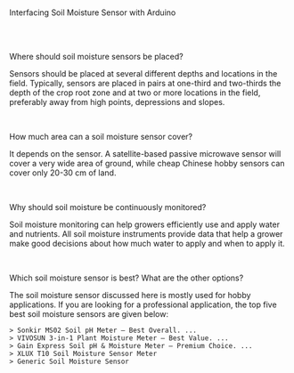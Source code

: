 
<br>

Interfacing Soil Moisture Sensor with Arduino

<br>

<br>

Where should soil moisture sensors be placed?

Sensors should be placed at several different depths and locations in the field. Typically, sensors are placed in pairs at one-third and two-thirds the depth of the crop root zone and at two or more locations in the field, preferably away from high points, depressions and slopes.

<br>

How much area can a soil moisture sensor cover?

It depends on the sensor. A satellite-based passive microwave sensor will cover a very wide area of ground, while cheap Chinese hobby sensors can cover only 20-30 cm of land.

<br>

Why should soil moisture be continuously monitored?

Soil moisture monitoring can help growers efficiently use and apply water and nutrients. All soil moisture instruments provide data that help a grower make good decisions about how much water to apply and when to apply it.

<br>

Which soil moisture sensor is best? What are the other options?

The soil moisture sensor discussed here is mostly used for hobby applications. If you are looking for a professional application, the top five best soil moisture sensors are given below:

	> Sonkir MS02 Soil pH Meter – Best Overall. ...
	> VIVOSUN 3-in-1 Plant Moisture Meter – Best Value. ...
	> Gain Express Soil pH & Moisture Meter – Premium Choice. ...
	> XLUX T10 Soil Moisture Sensor Meter
	> Generic Soil Moisture Sensor
<br>
